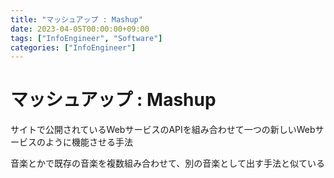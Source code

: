 ```yaml
---
title: "マッシュアップ : Mashup"
date: 2023-04-05T00:00:00+09:00
tags: ["InfoEngineer", "Software"]
categories: ["InfoEngineer"]
---
```

# マッシュアップ : Mashup

サイトで公開されているWebサービスのAPIを組み合わせて一つの新しいWebサービスのように機能させる手法

音楽とかで既存の音楽を複数組み合わせて、別の音楽として出す手法と似ている